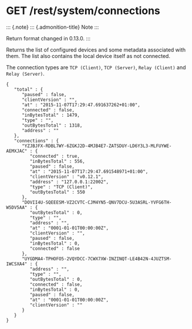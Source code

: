 GET /rest/system/connections
============================

::: {.note}
::: {.admonition-title}
Note
:::

Return format changed in 0.13.0.
:::

Returns the list of configured devices and some metadata associated with
them. The list also contains the local device itself as not connected.

The connection types are `TCP (Client)`, `TCP (Server)`,
`Relay (Client)` and `Relay (Server)`.

``` {.sourceCode .json}
{
   "total" : {
      "paused" : false,
      "clientVersion" : "",
      "at" : "2015-11-07T17:29:47.691637262+01:00",
      "connected" : false,
      "inBytesTotal" : 1479,
      "type" : "",
      "outBytesTotal" : 1318,
      "address" : ""
   },
   "connections" : {
      "YZJBJFX-RDBL7WY-6ZGKJ2D-4MJB4E7-ZATSDUY-LD6Y3L3-MLFUYWE-AEMXJAC" : {
         "connected" : true,
         "inBytesTotal" : 556,
         "paused" : false,
         "at" : "2015-11-07T17:29:47.691548971+01:00",
         "clientVersion" : "v0.12.1",
         "address" : "127.0.0.1:22002",
         "type" : "TCP (Client)",
         "outBytesTotal" : 550
      },
      "DOVII4U-SQEEESM-VZ2CVTC-CJM4YN5-QNV7DCU-5U3ASRL-YVFG6TH-W5DV5AA" : {
         "outBytesTotal" : 0,
         "type" : "",
         "address" : "",
         "at" : "0001-01-01T00:00:00Z",
         "clientVersion" : "",
         "paused" : false,
         "inBytesTotal" : 0,
         "connected" : false
      },
      "UYGDMA4-TPHOFO5-2VQYDCC-7CWX7XW-INZINQT-LE4B42N-4JUZTSM-IWCSXA4" : {
         "address" : "",
         "type" : "",
         "outBytesTotal" : 0,
         "connected" : false,
         "inBytesTotal" : 0,
         "paused" : false,
         "at" : "0001-01-01T00:00:00Z",
         "clientVersion" : ""
      }
   }
}
```
